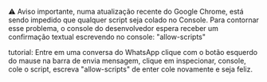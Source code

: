 ⚠️ Aviso importante, numa atualização recente do Google Chrome, está sendo impedido que qualquer script seja colado no Console.
Para contornar esse problema, o console do desenvolvedor espera receber um confirmação textual escrevendo no console: "allow-scripts"

tutorial: Entre em uma conversa do WhatsApp clique com o botão esquerdo do mause na barra de envia mensagem, clique em inspecionar, console, cole o script, escreva "allow-scripts" de enter cole novamente e seja feliz.
